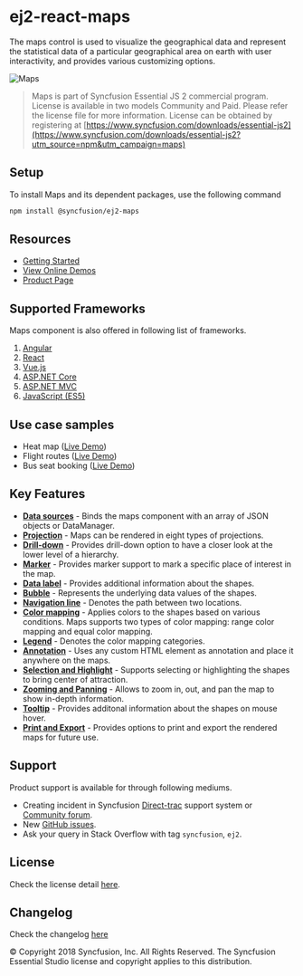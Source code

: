 # ej2-react-maps

The maps control is used to visualize the geographical data and represent the statistical data of a particular geographical area on earth with user interactivity, and provides various customizing options. 

![Maps](https://ej2.syncfusion.com/products/images/maps/readme.gif)

> Maps is part of Syncfusion Essential JS 2 commercial program. License is available in two models Community and Paid. Please refer the license file for more information. License can be obtained by registering at [https://www.syncfusion.com/downloads/essential-js2](https://www.syncfusion.com/downloads/essential-js2?utm_source=npm&utm_campaign=maps)

## Setup

To install Maps and its dependent packages, use the following command

```sh
npm install @syncfusion/ej2-maps
```

## Resources

* [Getting Started](https://ej2.syncfusion.com/react/documentation/maps/getting-started.html)
* [View Online Demos](https://ej2.syncfusion.com/react/demos/#/material/maps/default)
* [Product Page](https://www.syncfusion.com/products/react/maps)

## Supported Frameworks

Maps component is also offered in following list of frameworks.

1. [Angular](https://www.npmjs.com/package/@syncfusion/ej2-ng-maps?utm_source=npm&utm_campaign=maps)
2. [React](https://www.npmjs.com/package/@syncfusion/ej2-react-maps?utm_source=npm&utm_campaign=maps)
3. [Vue.js](https://www.npmjs.com/package/@syncfusion/ej2-vue-maps?utm_source=npm&utm_campaign=maps)
4. [ASP.NET Core](https://aspdotnetcore.syncfusion.com/Maps/Default#/material)
5. [ASP.NET MVC](https://aspnetmvc.syncfusion.com/Maps/Default#/material)
6. [JavaScript (ES5)](https://www.syncfusion.com/products/javascript/maps)

## Use case samples

* Heat map ([Live Demo](https://ej2.syncfusion.com/react/demos/#/material/maps/heatmap))
* Flight routes ([Live Demo](https://ej2.syncfusion.com/react/demos/#/material/maps/curved))
* Bus seat booking ([Live Demo](https://ej2.syncfusion.com/react/demos/#/material/maps/seatbooking))

## Key Features

* [**Data sources**](https://ej2.syncfusion.com/react/demos/#/material/maps/default) - Binds the maps component with an array of JSON objects or DataManager.
* [**Projection**](https://ej2.syncfusion.com/react/demos/#/material/maps/projection) - Maps can be rendered in eight types of projections.
* [**Drill-down**](https://ej2.syncfusion.com/react/demos/#/material/maps/drilldown) - Provides drill-down option to have a closer look at the lower level of a hierarchy.
* [**Marker**](https://ej2.syncfusion.com/react/demos/#/material/maps/marker) - Provides marker support to mark a specific place of interest in the map.
* [**Data label**](https://ej2.syncfusion.com/react/demos/#/material/maps/label) - Provides additional information about the shapes.
* [**Bubble**](https://ej2.syncfusion.com/react/demos/#/material/maps/bubble) - Represents the underlying data values of the shapes.
* [**Navigation line**](https://ej2.syncfusion.com/react/demos/#/material/maps/navigationLine) - Denotes the path between two locations.
* [**Color mapping**](https://ej2.syncfusion.com/react/demos/#/material/maps/label) - Applies colors to the shapes based on various conditions. Maps supports two types of color mapping: range color mapping and equal color mapping.
* [**Legend**](https://ej2.syncfusion.com/react/demos/#/material/maps/legend) - Denotes the color mapping categories.
* [**Annotation**](https://ej2.syncfusion.com/react/demos/#/material/maps/annotation) - Uses any custom HTML element as annotation and place it anywhere on the maps.
* [**Selection and Highlight**](https://ej2.syncfusion.com/react/demos/#/material/maps/selection) - Supports selecting or highlighting the shapes to bring center of attraction.
* [**Zooming and Panning**](https://ej2.syncfusion.com/react/demos/#/material/maps/zooming) - Allows to zoom in, out, and pan the map to show in-depth information.
* [**Tooltip**](https://ej2.syncfusion.com/react/demos/#/material/maps/tooltip) - Provides additonal information about the shapes on mouse hover.
* [**Print and Export**](https://ej2.syncfusion.com/react/demos/#/material/maps/print) - Provides options to print and export the rendered maps for future use.

## Support

Product support is available for through following mediums.

* Creating incident in Syncfusion [Direct-trac](https://www.syncfusion.com/support/directtrac/incidents?utm_source=npm&utm_campaign=maps) support system or [Community forum](https://www.syncfusion.com/forums/essential-js2?utm_source=npm&utm_campaign=maps).
* New [GitHub issues](https://github.com/syncfusion/ej2-react-ui-components/issues).
* Ask your query in Stack Overflow with tag `syncfusion`, `ej2`.

## License

Check the license detail [here](https://github.com/syncfusion/ej2-react-ui-components/blob/master/license?utm_source=npm&utm_campaign=maps).

## Changelog

Check the changelog [here](https://github.com/syncfusion/ej2-react-ui-components/blob/master/components/maps/CHANGELOG.md?utm_source=npm&utm_campaign=maps)

© Copyright 2018 Syncfusion, Inc. All Rights Reserved. The Syncfusion Essential Studio license and copyright applies to this distribution.